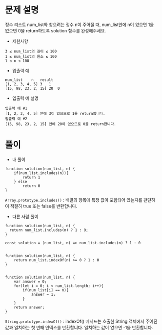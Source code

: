 # 문제 설명
정수 리스트 num_list와 찾으려는 정수 n이 주어질 때, num_list안에 n이 있으면 1을 없으면 0을 return하도록 solution 함수를 완성해주세요.

* 제한사항
```
3 ≤ num_list의 길이 ≤ 100
1 ≤ num_list의 원소 ≤ 100
1 ≤ n ≤ 100
```

* 입출력 예
```
num_list	n	result
[1, 2, 3, 4, 5]	3	1
[15, 98, 23, 2, 15]	20	0
```

* 입출력 예 설명
```
입출력 예 #1
[1, 2, 3, 4, 5] 안에 3이 있으므로 1을 return합니다.
입출력 예 #2
[15, 98, 23, 2, 15] 안에 20이 없으므로 0을 return합니다.
```

# 풀이
* 내 풀이
```
function solution(num_list, n) {
    if(num_list.includes(n)){
        return 1
    } else 
        return 0
}
```
`Array.prototype.includes()` : 배열의 항목에 특정 값이 포함되어 있는지를 판단하여 적절히 true 또는 false를 반환합니다.

* 다른 사람 풀이
```
function solution(num_list, n) {
  return num_list.includes(n) ? 1 : 0;
}

const solution = (num_list, n) => num_list.includes(n) ? 1 : 0


function solution(num_list, n) {
    return num_list.indexOf(n) >= 0 ? 1 : 0
}


function solution(num_list, n) {
    var answer = 0;
    for(let i = 0; i < num_list.length; i++){
        if(num_list[i] == n){
            answer = 1;
        }
    }
    return answer;
}
```
`String.prototype.indexOf()` : indexOf() 메서드는 호출한 String 객체에서 주어진 값과 일치하는 첫 번째 인덱스를 반환합니다. 일치하는 값이 없으면 -1을 반환합니다.

